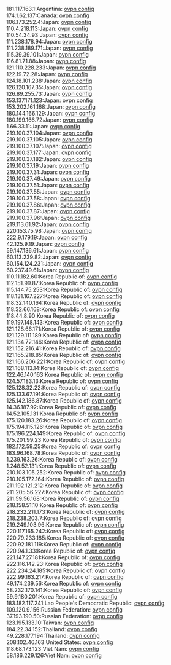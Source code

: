 181.117.163.1:Argentina: [ovpn config](vpn/181_117_163_1.ovpn)  
174.1.62.137:Canada: [ovpn config](vpn/174_1_62_137.ovpn)  
106.173.252.4:Japan: [ovpn config](vpn/106_173_252_4.ovpn)  
110.4.218.113:Japan: [ovpn config](vpn/110_4_218_113.ovpn)  
110.54.34.93:Japan: [ovpn config](vpn/110_54_34_93.ovpn)  
111.238.178.94:Japan: [ovpn config](vpn/111_238_178_94.ovpn)  
111.238.189.171:Japan: [ovpn config](vpn/111_238_189_171.ovpn)  
115.39.39.101:Japan: [ovpn config](vpn/115_39_39_101.ovpn)  
116.81.71.88:Japan: [ovpn config](vpn/116_81_71_88.ovpn)  
121.110.228.233:Japan: [ovpn config](vpn/121_110_228_233.ovpn)  
122.19.72.28:Japan: [ovpn config](vpn/122_19_72_28.ovpn)  
124.18.101.238:Japan: [ovpn config](vpn/124_18_101_238.ovpn)  
126.120.167.35:Japan: [ovpn config](vpn/126_120_167_35.ovpn)  
126.89.255.73:Japan: [ovpn config](vpn/126_89_255_73.ovpn)  
153.137.171.123:Japan: [ovpn config](vpn/153_137_171_123.ovpn)  
153.202.161.168:Japan: [ovpn config](vpn/153_202_161_168.ovpn)  
180.144.166.129:Japan: [ovpn config](vpn/180_144_166_129.ovpn)  
180.199.166.72:Japan: [ovpn config](vpn/180_199_166_72.ovpn)  
1.66.33.11:Japan: [ovpn config](vpn/1_66_33_11.ovpn)  
219.100.37.104:Japan: [ovpn config](vpn/219_100_37_104.ovpn)  
219.100.37.105:Japan: [ovpn config](vpn/219_100_37_105.ovpn)  
219.100.37.107:Japan: [ovpn config](vpn/219_100_37_107.ovpn)  
219.100.37.177:Japan: [ovpn config](vpn/219_100_37_177.ovpn)  
219.100.37.182:Japan: [ovpn config](vpn/219_100_37_182.ovpn)  
219.100.37.19:Japan: [ovpn config](vpn/219_100_37_19.ovpn)  
219.100.37.31:Japan: [ovpn config](vpn/219_100_37_31.ovpn)  
219.100.37.49:Japan: [ovpn config](vpn/219_100_37_49.ovpn)  
219.100.37.51:Japan: [ovpn config](vpn/219_100_37_51.ovpn)  
219.100.37.55:Japan: [ovpn config](vpn/219_100_37_55.ovpn)  
219.100.37.58:Japan: [ovpn config](vpn/219_100_37_58.ovpn)  
219.100.37.86:Japan: [ovpn config](vpn/219_100_37_86.ovpn)  
219.100.37.87:Japan: [ovpn config](vpn/219_100_37_87.ovpn)  
219.100.37.96:Japan: [ovpn config](vpn/219_100_37_96.ovpn)  
219.113.61.92:Japan: [ovpn config](vpn/219_113_61_92.ovpn)  
220.153.75.98:Japan: [ovpn config](vpn/220_153_75_98.ovpn)  
222.9.179.19:Japan: [ovpn config](vpn/222_9_179_19.ovpn)  
42.125.9.19:Japan: [ovpn config](vpn/42_125_9_19.ovpn)  
59.147.136.61:Japan: [ovpn config](vpn/59_147_136_61.ovpn)  
60.113.239.82:Japan: [ovpn config](vpn/60_113_239_82.ovpn)  
60.154.124.231:Japan: [ovpn config](vpn/60_154_124_231.ovpn)  
60.237.49.61:Japan: [ovpn config](vpn/60_237_49_61.ovpn)  
110.11.182.60:Korea Republic of: [ovpn config](vpn/110_11_182_60.ovpn)  
112.151.99.87:Korea Republic of: [ovpn config](vpn/112_151_99_87.ovpn)  
115.144.75.253:Korea Republic of: [ovpn config](vpn/115_144_75_253.ovpn)  
118.131.167.227:Korea Republic of: [ovpn config](vpn/118_131_167_227.ovpn)  
118.32.140.164:Korea Republic of: [ovpn config](vpn/118_32_140_164.ovpn)  
118.32.66.168:Korea Republic of: [ovpn config](vpn/118_32_66_168.ovpn)  
118.44.8.90:Korea Republic of: [ovpn config](vpn/118_44_8_90.ovpn)  
119.197.148.143:Korea Republic of: [ovpn config](vpn/119_197_148_143.ovpn)  
121.128.66.171:Korea Republic of: [ovpn config](vpn/121_128_66_171.ovpn)  
121.129.111.189:Korea Republic of: [ovpn config](vpn/121_129_111_189.ovpn)  
121.134.72.146:Korea Republic of: [ovpn config](vpn/121_134_72_146.ovpn)  
121.152.216.41:Korea Republic of: [ovpn config](vpn/121_152_216_41.ovpn)  
121.165.218.85:Korea Republic of: [ovpn config](vpn/121_165_218_85.ovpn)  
121.166.206.221:Korea Republic of: [ovpn config](vpn/121_166_206_221.ovpn)  
121.168.113.14:Korea Republic of: [ovpn config](vpn/121_168_113_14.ovpn)  
122.46.140.163:Korea Republic of: [ovpn config](vpn/122_46_140_163.ovpn)  
124.57.183.13:Korea Republic of: [ovpn config](vpn/124_57_183_13.ovpn)  
125.128.32.22:Korea Republic of: [ovpn config](vpn/125_128_32_22.ovpn)  
125.133.67.191:Korea Republic of: [ovpn config](vpn/125_133_67_191.ovpn)  
125.142.186.87:Korea Republic of: [ovpn config](vpn/125_142_186_87.ovpn)  
14.36.187.92:Korea Republic of: [ovpn config](vpn/14_36_187_92.ovpn)  
14.52.105.131:Korea Republic of: [ovpn config](vpn/14_52_105_131.ovpn)  
175.120.183.26:Korea Republic of: [ovpn config](vpn/175_120_183_26.ovpn)  
175.194.115.126:Korea Republic of: [ovpn config](vpn/175_194_115_126.ovpn)  
175.196.224.149:Korea Republic of: [ovpn config](vpn/175_196_224_149.ovpn)  
175.201.99.23:Korea Republic of: [ovpn config](vpn/175_201_99_23.ovpn)  
182.172.59.25:Korea Republic of: [ovpn config](vpn/182_172_59_25.ovpn)  
183.96.168.78:Korea Republic of: [ovpn config](vpn/183_96_168_78.ovpn)  
1.239.163.26:Korea Republic of: [ovpn config](vpn/1_239_163_26.ovpn)  
1.248.52.131:Korea Republic of: [ovpn config](vpn/1_248_52_131.ovpn)  
210.103.105.252:Korea Republic of: [ovpn config](vpn/210_103_105_252.ovpn)  
210.105.172.164:Korea Republic of: [ovpn config](vpn/210_105_172_164.ovpn)  
211.192.121.212:Korea Republic of: [ovpn config](vpn/211_192_121_212.ovpn)  
211.205.56.227:Korea Republic of: [ovpn config](vpn/211_205_56_227.ovpn)  
211.59.56.168:Korea Republic of: [ovpn config](vpn/211_59_56_168.ovpn)  
218.158.51.10:Korea Republic of: [ovpn config](vpn/218_158_51_10.ovpn)  
218.232.211.173:Korea Republic of: [ovpn config](vpn/218_232_211_173.ovpn)  
218.238.203.7:Korea Republic of: [ovpn config](vpn/218_238_203_7.ovpn)  
219.249.103.96:Korea Republic of: [ovpn config](vpn/219_249_103_96.ovpn)  
220.117.165.242:Korea Republic of: [ovpn config](vpn/220_117_165_242.ovpn)  
220.79.233.185:Korea Republic of: [ovpn config](vpn/220_79_233_185.ovpn)  
220.92.181.119:Korea Republic of: [ovpn config](vpn/220_92_181_119.ovpn)  
220.94.1.33:Korea Republic of: [ovpn config](vpn/220_94_1_33.ovpn)  
221.147.27.181:Korea Republic of: [ovpn config](vpn/221_147_27_181.ovpn)  
222.116.142.23:Korea Republic of: [ovpn config](vpn/222_116_142_23.ovpn)  
222.234.24.185:Korea Republic of: [ovpn config](vpn/222_234_24_185.ovpn)  
222.99.163.217:Korea Republic of: [ovpn config](vpn/222_99_163_217.ovpn)  
49.174.239.56:Korea Republic of: [ovpn config](vpn/49_174_239_56.ovpn)  
58.232.170.141:Korea Republic of: [ovpn config](vpn/58_232_170_141.ovpn)  
59.9.180.201:Korea Republic of: [ovpn config](vpn/59_9_180_201.ovpn)  
183.182.117.241:Lao People's Democratic Republic: [ovpn config](vpn/183_182_117_241.ovpn)  
109.120.9.156:Russian Federation: [ovpn config](vpn/109_120_9_156.ovpn)  
37.193.190.50:Russian Federation: [ovpn config](vpn/37_193_190_50.ovpn)  
123.195.133.10:Taiwan: [ovpn config](vpn/123_195_133_10.ovpn)  
184.22.34.152:Thailand: [ovpn config](vpn/184_22_34_152.ovpn)  
49.228.177.194:Thailand: [ovpn config](vpn/49_228_177_194.ovpn)  
208.102.46.163:United States: [ovpn config](vpn/208_102_46_163.ovpn)  
118.68.173.123:Viet Nam: [ovpn config](vpn/118_68_173_123.ovpn)  
58.186.229.126:Viet Nam: [ovpn config](vpn/58_186_229_126.ovpn)  
